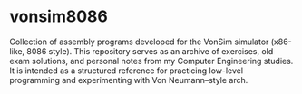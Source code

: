 # vonsim8086
Collection of assembly programs developed for the VonSim simulator (x86-like, 8086 style).   This repository serves as an archive of exercises, old exam solutions, and personal notes from my Computer Engineering studies.   It is intended as a structured reference for practicing low-level programming and experimenting with Von Neumann–style arch.

